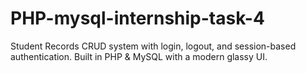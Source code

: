 # PHP-mysql-internship-task-4
Student Records CRUD system with login, logout, and session-based authentication. Built in PHP &amp; MySQL with a modern glassy UI.
